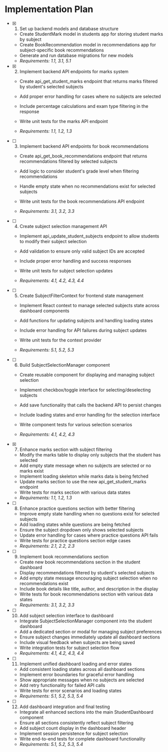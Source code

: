 # Implementation Plan

- [x] 1. Set up backend models and database structure


  - Create StudentMark model in students app for storing student marks by subject
  - Create BookRecommendation model in recommendations app for subject-specific book recommendations
  - Generate and run database migrations for new models
  - _Requirements: 1.1, 3.1, 5.1_



- [x] 2. Implement backend API endpoints for marks system


  - Create api_get_student_marks endpoint that returns marks filtered by student's selected subjects
  - Add proper error handling for cases where no subjects are selected
  - Include percentage calculations and exam type filtering in the response


  - Write unit tests for the marks API endpoint
  - _Requirements: 1.1, 1.2, 1.3_

- [ ] 3. Implement backend API endpoints for book recommendations
  - Create api_get_book_recommendations endpoint that returns recommendations filtered by selected subjects


  - Add logic to consider student's grade level when filtering recommendations
  - Handle empty state when no recommendations exist for selected subjects
  - Write unit tests for the book recommendations API endpoint
  - _Requirements: 3.1, 3.2, 3.3_



- [ ] 4. Create subject selection management API
  - Implement api_update_student_subjects endpoint to allow students to modify their subject selection
  - Add validation to ensure only valid subject IDs are accepted
  - Include proper error handling and success responses
  - Write unit tests for subject selection updates


  - _Requirements: 4.1, 4.2, 4.3, 4.4_

- [ ] 5. Create SubjectFilterContext for frontend state management
  - Implement React context to manage selected subjects state across dashboard components
  - Add functions for updating subjects and handling loading states
  - Include error handling for API failures during subject updates


  - Write unit tests for the context provider
  - _Requirements: 5.1, 5.2, 5.3_

- [ ] 6. Build SubjectSelectionManager component
  - Create reusable component for displaying and managing subject selection
  - Implement checkbox/toggle interface for selecting/deselecting subjects


  - Add save functionality that calls the backend API to persist changes
  - Include loading states and error handling for the selection interface
  - Write component tests for various selection scenarios
  - _Requirements: 4.1, 4.2, 4.3_

- [x] 7. Enhance marks section with subject filtering



  - Modify the marks table to display only subjects that the student has selected
  - Add empty state message when no subjects are selected or no marks exist
  - Implement loading skeleton while marks data is being fetched
  - Update marks section to use the new api_get_student_marks endpoint
  - Write tests for marks section with various data states
  - _Requirements: 1.1, 1.2, 1.3_

- [ ] 8. Enhance practice questions section with better filtering
  - Improve empty state handling when no questions exist for selected subjects
  - Add loading states while questions are being fetched
  - Ensure the subject dropdown only shows selected subjects
  - Update error handling for cases where practice questions API fails
  - Write tests for practice questions section edge cases
  - _Requirements: 2.1, 2.2, 2.3_

- [ ] 9. Implement book recommendations section
  - Create new book recommendations section in the student dashboard
  - Display recommendations filtered by student's selected subjects
  - Add empty state message encouraging subject selection when no recommendations exist
  - Include book details like title, author, and description in the display
  - Write tests for book recommendations section with various data states
  - _Requirements: 3.1, 3.2, 3.3_

- [ ] 10. Add subject selection interface to dashboard
  - Integrate SubjectSelectionManager component into the student dashboard
  - Add a dedicated section or modal for managing subject preferences
  - Ensure subject changes immediately update all dashboard sections
  - Include visual feedback when subjects are being saved
  - Write integration tests for subject selection flow
  - _Requirements: 4.1, 4.2, 4.3, 4.4_

- [ ] 11. Implement unified dashboard loading and error states
  - Add consistent loading states across all dashboard sections
  - Implement error boundaries for graceful error handling
  - Show appropriate messages when no subjects are selected
  - Add retry functionality for failed API calls
  - Write tests for error scenarios and loading states
  - _Requirements: 5.1, 5.2, 5.3, 5.4_

- [ ] 12. Add dashboard integration and final testing
  - Integrate all enhanced sections into the main StudentDashboard component
  - Ensure all sections consistently reflect subject filtering
  - Add subject count display in the dashboard header
  - Implement session persistence for subject selection
  - Write end-to-end tests for complete dashboard functionality
  - _Requirements: 5.1, 5.2, 5.3, 5.4_